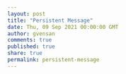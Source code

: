 ```yaml
---
layout: post
title: "Persistent Message"
date: Thu, 09 Sep 2021 00:00:00 GMT
author: gvensan
comments: true
published: true
share: true
permalink: persistent-message
---
```

